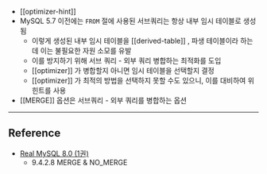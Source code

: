 - [[optimizer-hint]]
- MySQL 5.7 이전에는 `FROM` 절에 사용된 서브쿼리는 항상 내부 임시 테이블로 생성됨
	- 이렇게 생성된 내부 임시 테이블을 [[derived-table]] , 파생 테이블이라 하는데 이는 불필요한 자원 소모를 유발
	- 이를 방지하기 위해 서브 쿼리 - 외부 쿼리 병합하는 최적화를 도입
	- [[optimizer]] 가 병합할지 아니면 임시 테이블을 선택할지 결정
	- [[optimizer]] 가 최적의 방법을 선택하지 못할 수도 있으니, 이를 대비하여 위 힌트를 사용
- [[MERGE]] 옵션은 서브쿼리 - 외부 쿼리를 병합하는 옵션

---
## Reference
 -  [Real MySQL 8.0 (1권)](https://product.kyobobook.co.kr/detail/S000001766482)
	- 9.4.2.8 MERGE & NO_MERGE